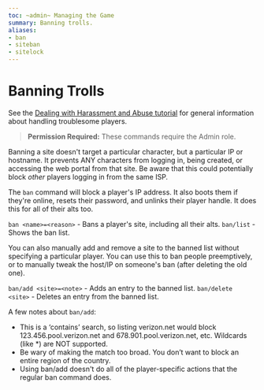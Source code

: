 ```yaml
---
toc: ~admin~ Managing the Game
summary: Banning trolls.
aliases:
- ban
- siteban
- sitelock
---
```


# Banning Trolls

See the [Dealing with Harassment and Abuse tutorial](/help/trouble_tutorial) for general information about handling troublesome players.

> **Permission Required:** These commands require the Admin role.

Banning a site doesn't target a particular character, but a particular IP or hostname.  It prevents ANY characters from logging in, being created, or accessing the web portal from that site.  Be aware that this could potentially block _other_ players logging in from the same ISP.

The `ban` command will block a player's IP address. It also boots them if they're online, resets their password, and unlinks their player handle. It does this for all of their alts too.

`ban <name>=<reason>` - Bans a player's site, including all their alts.
`ban/list` - Shows the ban list.

You can also manually add and remove a site to the banned list without specifying a particular player. You can use this to ban people preemptively, or to manually tweak the host/IP on someone's ban (after deleting the old one).

`ban/add <site>=<note>` - Adds an entry to the banned list.
`ban/delete <site>`  - Deletes an entry from the banned list.

A few notes about `ban/add`:

- This is a ‘contains’ search, so listing verizon.net would block 123.456.pool.verizon.net and 678.901.pool.verizon.net, etc.  Wildcards (like *) are NOT supported. 
- Be wary of making the match too broad. You don’t want to block an entire region of the country.
- Using ban/add doesn't do all of the player-specific actions that the regular ban command does.

